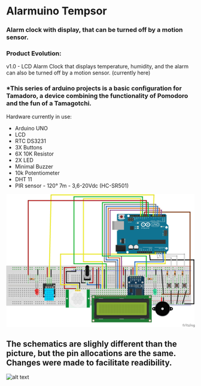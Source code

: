 # Alarmuino Tempsor

### Alarm clock with display, that can be turned off by a motion sensor. 

### Product Evolution:
v1.0 - LCD Alarm Clock that displays temperature, humidity, and the alarm can also be turned off by a motion sensor. (currently here)

### *This series of arduino projects is a basic configuration for Tamadoro, a device combining the functionality of Pomodoro and the fun of a Tamagotchi.

Hardware currently in use:
- Arduino UNO
- LCD
- RTC DS3231
- 3X Buttons
- 6X 10K Resistor
- 2X LED
- Minimal Buzzer
- 10k Potentiometer
- DHT 11
- PIR sensor - 120° 7m - 3,6-20Vdc (HC-SR501)

![alt text](resources/alarmuino_tempsor_v.1.0_fritzing.jpg)

## The schematics are slighly different than the picture, but the pin allocations are the same. Changes were made to facilitate readibility.

![alt text](resources/alarmuino_tempsor_v.1.0_pic.jpg)
